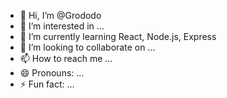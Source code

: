 - 👋 Hi, I’m @Grododo
- 👀 I’m interested in ...
- 🌱 I’m currently learning React, Node.js, Express
- 💞️ I’m looking to collaborate on ...
- 📫 How to reach me ...
- 😄 Pronouns: ...
- ⚡ Fun fact: ...

<!---
Grododo/Grododo is a ✨ special ✨ repository because its `README.md` (this file) appears on your GitHub profile.
You can click the Preview link to take a look at your changes.
--->
